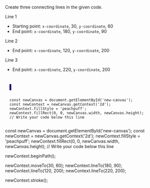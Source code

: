 Create three connecting lines
in the given code.

Line 1
- Starting point: `x-coordinate`, 30, `y-coordinate`, 60
- End point: `x-coordinate`, 180, `y-coordinate`, 90

Line 2
- End point: `x-coordinate`, 120, `y-coordinate`, 200

Line 3
- End point: `x-coordinate`, 220, `y-coordinate`, 200

<codeblock language="javascript" type="exercise" testMode="fixedInput">
<code>
<panel language="html">
  <canvas id="new-canvas" width="400px" height="300px" style="border: 3px solid midnightblue;"></canvas>
</panel>
<panel language="javascript">
  const newCanvas = document.getElementById('new-canvas');
  const newContext = newCanvas.getContext('2d');
  newContext.fillStyle = 'peachpuff';
  newContext.fillRect(0, 0, newCanvas.width, newCanvas.height);
  // Write your code below this line

</panel>
</code>

<solution>
  const newCanvas = document.getElementById('new-canvas');
  const newContext = newCanvas.getContext('2d');
  newContext.fillStyle = 'peachpuff';
  newContext.fillRect(0, 0, newCanvas.width, newCanvas.height);
  // Write your code below this line

  newContext.beginPath();

  newContext.moveTo(30, 60);
  newContext.lineTo(180, 90);
  newContext.lineTo(120, 200);
  newContext.lineTo(220, 200);

  newContext.stroke();
</solution>
</codeblock>